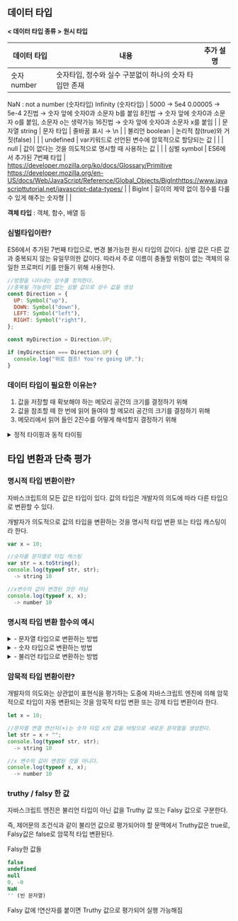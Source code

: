## 데이터 타입

**< 데이터 타입 종류 >**
**원시 타입**

| 데이터 타입 | 내용                                                   | 추가 설명 |
| ----------- | ------------------------------------------------------ | --------- |
| 숫자 number | 숫자타입, 정수와 실수 구분없이 하나의 숫자 타입만 존재 |

NaN : not a number (숫자타입)
Infinity (숫자타입) | 5000 → 5e4
0.00005 → 5e-4
2진법 → 숫자 앞에 숫자0과 소문자 b를 붙임
8진법 → 숫자 앞에 숫자0과 소문자 o를 붙임, 소문자 o는 생략가능
16진법 → 숫자 앞에 숫자0과 소문자 x를 붙임 |
| 문자열 string | 문자 타입 | 줄바꿈 표시 → \n |
| 불리언 boolean | 논리적 참(true)와 거짓(false) | |
| undefined | var키워드로 선언된 변수에 암묵적으로 할당되는 값 | |
| null | 값이 없다는 것을 의도적으로 명시할 때 사용하는 값 | |
| 심벌 symbol | ES6에서 추가된 7번째 타입 | https://developer.mozilla.org/ko/docs/Glossary/Primitive
https://developer.mozilla.org/en-US/docs/Web/JavaScript/Reference/Global_Objects/BigInthttps://www.javascripttutorial.net/javascript-data-types/ |
| BigInt | 길이의 제약 없이 정수를 다룰 수 있게 해주는 숫자형 | |

**객체 타입** : 객체, 함수, 배열 등

### 심벌타입이란?

ES6에서 추가된 7번째 타입으로, 변경 불가능한 원시 타입의 값이다. 심벌 값은 다른 값과 중복되지 않는 유일무의한 값이다. 따라서 주로 이름이 충돌할 위험이 없는 객체의 유일한 프로퍼티 키를 만들기 위해 사용한다.

```jsx
//방향을 나타내는 상수를 정의한다.
//중복될 가능성이 없는 심벌 값으로 상수 값을 생성
const Direction = {
  UP: Symbol("up"),
  DOWN: Symbol("down"),
  LEFT: Symbol("left"),
  RIGHT: Symbol("right"),
};

const myDirection = Direction.UP;

if (myDirection === Direction.UP) {
  console.log("위로 점프! You're going UP.");
}
```

### 데이터 타입이 필요한 이유는?

1. 값을 저장할 때 확보해야 하는 메모리 공간의 크기를 결정하기 위해
2. 값을 참조할 떼 한 번에 읽어 들여야 할 메모리 공간의 크기를 결정하기 위해
3. 메모리에서 읽어 들인 2진수를 어떻게 해석할지 결정하기 위해

<details>
  <summary>
  정적 타이핑과 동적 타이핑
  </summary>
-**정적타이핑**

C나 자바와 같은 정적 타입의 언어는 변수를 선언할 때 변수에 할당할 수 있는 값의 종류, 즉 데이터 타입을 사전에 선언해야 한다. 이를 명시적 타입 선언이라 함.

C에서 정수 타입의 변수를 선언하는 예)

```jsx
// c 변수에는 1바이트 정수 타입의 값(-128 ~ 127)만을 할당할 수 있다.
char c;

// num 변수에는 4바이트 정수 타입의 값(-2,124,483,648 ~ 2,124,483,647)만을 할당할 수 있다.
int num;
```

정적타입언어는 변수의 타입을 변경할 수 없으며, 변수에 선언한 타입에 맞는 값만 할당할 수 있다. 정적타입언어는 컴파일 시점에서 타입 체크를 수행하는데 만약 타입체크를 통과하지 못하면 에러를 발생시키고 프로그램 실행 자체를 막는다. 대표적인 정적타입언어로 C,C++,자바, 코틀린, 고, 러스트 등이 있다.

-**동적타이핑**

자바스크립트는 정적 타입 언어와 다르게 변수를 선언할 때 타입을 선언하지 않고 var, let, const 키워들 사용해 변수를 선언한다.

```jsx
var foo;
console.log(typeof foo); // undefined

foo = 3;
console.log(typeof foo); // number

foo = null;
console.log(typeof foo); // object

foo = Symbol(); // 심벌
console.log(typeof foo); // symbol

foo = {}; // 객체
console.log(typeof foo); // object

foo = []; // 배열
console.log(typeof foo); // object

foo = function () {}; // 함수
console.log(typeof foo); // function
```

자바스크립트의 변수는 선언이 아닌 할당에 의해 타입이 결정(타입추론)된다. 그리고 재할당에 의해 변수의 타입은 언제든지 동적으로 변할 수 있다. 이러한 특징을 동적 타이핑이라고 하며, 자바스크립트는 정적 타입 언어와 구별하기 위해 동적 타입 언어라고 한다.

대표적인 동적 타입 언어로는 자바스크립트, 파이썬, PHP등이 있다.

</details>

## 타입 변환과 단축 평가

### **명시적 타입 변환이란?**

자바스크립트의 모든 값은 타입이 있다. 값의 타입은 개발자의 의도에 따라 다른 타입으로 변환할 수 있다.

개발자가 의도적으로 값의 타입을 변환하는 것을 명시적 타입 변환 또는 타입 캐스팅이라 한다.

```jsx
var x = 10;

//숫자를 문자열로 타입 캐스팅
var str = x.toString();
console.log(typeof str, str);
  -> string 10

//x변수의 값이 변경된 것은 아님
console.log(typeof x, x);
  -> number 10
```

### 명시적 타입 변환 함수의 예시

<details>
  <summary>
    - 문자열 타입으로 변환하는 방법
  </summary>
    
    ```jsx
    //1. String 생성자 함수를 new 연산자 없이 호출하는 방법
    String(1);
      -> "1"
    
    //2. Object.prototype.toString 메서드를 사용하는 방법
    (1).toString();
      -> "1"
    
    //3. 문자열 연결 연산자를 이용하는 방법
    1 + "";
      -> "1"
    ```
</details>

<details>
  <summary>
    - 숫자 타입으로 변환하는 방법
  </summary>
    
    ```jsx
    //1. Number 생성자 함수를 new 연산자 없이 호출하는 방법
    Number("0");
      -> 0
    Number("3월");
      -> NaN
    
    //2. parseInt, parseFloat 함수를 사용하는 방법(문자열만 변환 가능)
    parseInt("3월");
      -> 3
    parseInt("3.14");
      -> 3
    perseFloat("3.14");
      -> 3.14
    
    //3. + 단항 산술 연산자를 이용하는 방법
    + "0";
      -> 0
    
    //4. * 산술 연산자를 이용하는 방법
    "0" * 1;
      -> 0
    ```
</details>

<details>
  <summary>
    - 불리언 타입으로 변환하는 방법
  </summary>
    
    ```jsx
    //1. Boolean 생성자 함수를 new 연산자 없이 호출하는 방법
    
    //문자열 타입을 Boolean 타입으로
    Boolean("x");
      -> true
    Boolean("");
      -> false
    Boolean("false");
      -> true
    
    //숫자 타입을 Boolean 타입으로
    Boolean(0);
      -> false
    Boolean(1);
      -> true
    Boolean(NaN);
      -> false
    Boolean(Infinity);
      -> true
    
    //null 타입을 Boolean 타입
    Boolean(null);
      -> false
    
    //undefined 타입을 Boolean 타입으로
    Boolean(undefined);
      -> false
    
    //객체 타입을 Boolean 타입으로
    Boolean({});
      -> true
    Boolean([]);
      -> true
    
    ---------------------------------------------------------
    
    //2. ! 부정 논리 연산자를 두번 사용하는 방법
    
    // 문자열 타입을 Boolean 타입으로
    !!"x";
      -> true
    !!"";
      -> false
    !!"false";
      -> true
    
    // 숫자 타입을 Boolean 타입으로
    !!0;
      -> false
    !!1;
      -> true
    !!NaN;
      -> false
    !!Infinity;
      -> true
    
    // null 타입을 Boolean 타입으로
    !!null;
      -> false
    
    // undefined 타입을 Boolean 타입으로
    !!undefined;
      -> false
    
    // 객체 타입을 Boolean 타입으로
    !!{};
      -> true
    !![];
      -> true
    ```
</details>

### 암묵적 타입 변환이란?

개발자의 의도와는 상관없이 표현식을 평가하는 도중에 자바스크립트 엔진에 의해 암묵적으로 타입이 자동 변환되는 것을 암묵적 타입 변환 또는 강제 타입 변환이라 한다.

```jsx
let x = 10;

//문자열 연결 연산자(+)는 숫자 타입 x의 값을 바탕으로 새로운 문자열을 생성한다.
let str = x + "";
console.log(typeof str, str);
  -> string 10

//x 변수의 값이 변경된 것을 아니다.
console.log(typeof x, x);
  -> number 10
```

### **truthy / falsy 한 값**

자바스크립트 엔진은 불리언 타입이 아닌 값을 Truthy 값 또는 Falsy 값으로 구분한다.

즉, 제어문의 조건식과 같이 불리언 값으로 평가되어야 할 문맥에서 Truthy값은 true로, Falsy값은 false로 암묵적 타입 변환된다.

Falsy한 값들

```jsx
false
undefined
null
0, -0
NaN
'' (빈 문자열)
```

Falsy 값에 !연산자를 붙이면 Truthy 값으로 평가되어 실행 가능해짐
